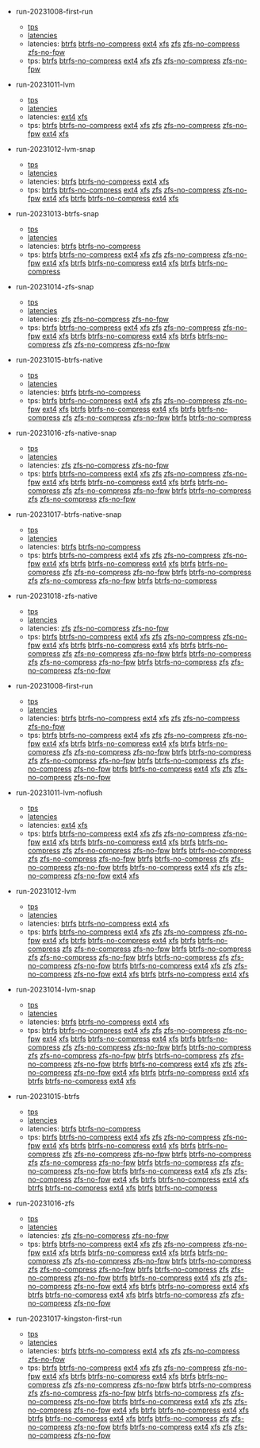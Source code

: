 * run-20231008-first-run

  * [tps](i5/run-20231008-first-run/tps.eps)
  * [latencies](i5/run-20231008-first-run/latencies.eps)
  * latencies:  [btrfs](i5/run-20231008-first-run/latencies-btrfs.eps) [btrfs-no-compress](i5/run-20231008-first-run/latencies-btrfs-no-compress.eps) [ext4](i5/run-20231008-first-run/latencies-ext4.eps) [xfs](i5/run-20231008-first-run/latencies-xfs.eps) [zfs](i5/run-20231008-first-run/latencies-zfs.eps) [zfs-no-compress](i5/run-20231008-first-run/latencies-zfs-no-compress.eps) [zfs-no-fpw](i5/run-20231008-first-run/latencies-zfs-no-fpw.eps)
  * tps:  [btrfs](i5/run-20231008-first-run/tps-btrfs.eps) [btrfs-no-compress](i5/run-20231008-first-run/tps-btrfs-no-compress.eps) [ext4](i5/run-20231008-first-run/tps-ext4.eps) [xfs](i5/run-20231008-first-run/tps-xfs.eps) [zfs](i5/run-20231008-first-run/tps-zfs.eps) [zfs-no-compress](i5/run-20231008-first-run/tps-zfs-no-compress.eps) [zfs-no-fpw](i5/run-20231008-first-run/tps-zfs-no-fpw.eps)

* run-20231011-lvm

  * [tps](i5/run-20231011-lvm/tps.eps)
  * [latencies](i5/run-20231011-lvm/latencies.eps)
  * latencies:  [ext4](i5/run-20231011-lvm/latencies-ext4.eps) [xfs](i5/run-20231011-lvm/latencies-xfs.eps)
  * tps:  [btrfs](i5/run-20231008-first-run/tps-btrfs.eps) [btrfs-no-compress](i5/run-20231008-first-run/tps-btrfs-no-compress.eps) [ext4](i5/run-20231008-first-run/tps-ext4.eps) [xfs](i5/run-20231008-first-run/tps-xfs.eps) [zfs](i5/run-20231008-first-run/tps-zfs.eps) [zfs-no-compress](i5/run-20231008-first-run/tps-zfs-no-compress.eps) [zfs-no-fpw](i5/run-20231008-first-run/tps-zfs-no-fpw.eps) [ext4](i5/run-20231011-lvm/tps-ext4.eps) [xfs](i5/run-20231011-lvm/tps-xfs.eps)

* run-20231012-lvm-snap

  * [tps](i5/run-20231012-lvm-snap/tps.eps)
  * [latencies](i5/run-20231012-lvm-snap/latencies.eps)
  * latencies:  [btrfs](i5/run-20231012-lvm-snap/latencies-btrfs.eps) [btrfs-no-compress](i5/run-20231012-lvm-snap/latencies-btrfs-no-compress.eps) [ext4](i5/run-20231012-lvm-snap/latencies-ext4.eps) [xfs](i5/run-20231012-lvm-snap/latencies-xfs.eps)
  * tps:  [btrfs](i5/run-20231008-first-run/tps-btrfs.eps) [btrfs-no-compress](i5/run-20231008-first-run/tps-btrfs-no-compress.eps) [ext4](i5/run-20231008-first-run/tps-ext4.eps) [xfs](i5/run-20231008-first-run/tps-xfs.eps) [zfs](i5/run-20231008-first-run/tps-zfs.eps) [zfs-no-compress](i5/run-20231008-first-run/tps-zfs-no-compress.eps) [zfs-no-fpw](i5/run-20231008-first-run/tps-zfs-no-fpw.eps) [ext4](i5/run-20231011-lvm/tps-ext4.eps) [xfs](i5/run-20231011-lvm/tps-xfs.eps) [btrfs](i5/run-20231012-lvm-snap/tps-btrfs.eps) [btrfs-no-compress](i5/run-20231012-lvm-snap/tps-btrfs-no-compress.eps) [ext4](i5/run-20231012-lvm-snap/tps-ext4.eps) [xfs](i5/run-20231012-lvm-snap/tps-xfs.eps)

* run-20231013-btrfs-snap

  * [tps](i5/run-20231013-btrfs-snap/tps.eps)
  * [latencies](i5/run-20231013-btrfs-snap/latencies.eps)
  * latencies:  [btrfs](i5/run-20231013-btrfs-snap/latencies-btrfs.eps) [btrfs-no-compress](i5/run-20231013-btrfs-snap/latencies-btrfs-no-compress.eps)
  * tps:  [btrfs](i5/run-20231008-first-run/tps-btrfs.eps) [btrfs-no-compress](i5/run-20231008-first-run/tps-btrfs-no-compress.eps) [ext4](i5/run-20231008-first-run/tps-ext4.eps) [xfs](i5/run-20231008-first-run/tps-xfs.eps) [zfs](i5/run-20231008-first-run/tps-zfs.eps) [zfs-no-compress](i5/run-20231008-first-run/tps-zfs-no-compress.eps) [zfs-no-fpw](i5/run-20231008-first-run/tps-zfs-no-fpw.eps) [ext4](i5/run-20231011-lvm/tps-ext4.eps) [xfs](i5/run-20231011-lvm/tps-xfs.eps) [btrfs](i5/run-20231012-lvm-snap/tps-btrfs.eps) [btrfs-no-compress](i5/run-20231012-lvm-snap/tps-btrfs-no-compress.eps) [ext4](i5/run-20231012-lvm-snap/tps-ext4.eps) [xfs](i5/run-20231012-lvm-snap/tps-xfs.eps) [btrfs](i5/run-20231013-btrfs-snap/tps-btrfs.eps) [btrfs-no-compress](i5/run-20231013-btrfs-snap/tps-btrfs-no-compress.eps)

* run-20231014-zfs-snap

  * [tps](i5/run-20231014-zfs-snap/tps.eps)
  * [latencies](i5/run-20231014-zfs-snap/latencies.eps)
  * latencies:  [zfs](i5/run-20231014-zfs-snap/latencies-zfs.eps) [zfs-no-compress](i5/run-20231014-zfs-snap/latencies-zfs-no-compress.eps) [zfs-no-fpw](i5/run-20231014-zfs-snap/latencies-zfs-no-fpw.eps)
  * tps:  [btrfs](i5/run-20231008-first-run/tps-btrfs.eps) [btrfs-no-compress](i5/run-20231008-first-run/tps-btrfs-no-compress.eps) [ext4](i5/run-20231008-first-run/tps-ext4.eps) [xfs](i5/run-20231008-first-run/tps-xfs.eps) [zfs](i5/run-20231008-first-run/tps-zfs.eps) [zfs-no-compress](i5/run-20231008-first-run/tps-zfs-no-compress.eps) [zfs-no-fpw](i5/run-20231008-first-run/tps-zfs-no-fpw.eps) [ext4](i5/run-20231011-lvm/tps-ext4.eps) [xfs](i5/run-20231011-lvm/tps-xfs.eps) [btrfs](i5/run-20231012-lvm-snap/tps-btrfs.eps) [btrfs-no-compress](i5/run-20231012-lvm-snap/tps-btrfs-no-compress.eps) [ext4](i5/run-20231012-lvm-snap/tps-ext4.eps) [xfs](i5/run-20231012-lvm-snap/tps-xfs.eps) [btrfs](i5/run-20231013-btrfs-snap/tps-btrfs.eps) [btrfs-no-compress](i5/run-20231013-btrfs-snap/tps-btrfs-no-compress.eps) [zfs](i5/run-20231014-zfs-snap/tps-zfs.eps) [zfs-no-compress](i5/run-20231014-zfs-snap/tps-zfs-no-compress.eps) [zfs-no-fpw](i5/run-20231014-zfs-snap/tps-zfs-no-fpw.eps)

* run-20231015-btrfs-native

  * [tps](i5/run-20231015-btrfs-native/tps.eps)
  * [latencies](i5/run-20231015-btrfs-native/latencies.eps)
  * latencies:  [btrfs](i5/run-20231015-btrfs-native/latencies-btrfs.eps) [btrfs-no-compress](i5/run-20231015-btrfs-native/latencies-btrfs-no-compress.eps)
  * tps:  [btrfs](i5/run-20231008-first-run/tps-btrfs.eps) [btrfs-no-compress](i5/run-20231008-first-run/tps-btrfs-no-compress.eps) [ext4](i5/run-20231008-first-run/tps-ext4.eps) [xfs](i5/run-20231008-first-run/tps-xfs.eps) [zfs](i5/run-20231008-first-run/tps-zfs.eps) [zfs-no-compress](i5/run-20231008-first-run/tps-zfs-no-compress.eps) [zfs-no-fpw](i5/run-20231008-first-run/tps-zfs-no-fpw.eps) [ext4](i5/run-20231011-lvm/tps-ext4.eps) [xfs](i5/run-20231011-lvm/tps-xfs.eps) [btrfs](i5/run-20231012-lvm-snap/tps-btrfs.eps) [btrfs-no-compress](i5/run-20231012-lvm-snap/tps-btrfs-no-compress.eps) [ext4](i5/run-20231012-lvm-snap/tps-ext4.eps) [xfs](i5/run-20231012-lvm-snap/tps-xfs.eps) [btrfs](i5/run-20231013-btrfs-snap/tps-btrfs.eps) [btrfs-no-compress](i5/run-20231013-btrfs-snap/tps-btrfs-no-compress.eps) [zfs](i5/run-20231014-zfs-snap/tps-zfs.eps) [zfs-no-compress](i5/run-20231014-zfs-snap/tps-zfs-no-compress.eps) [zfs-no-fpw](i5/run-20231014-zfs-snap/tps-zfs-no-fpw.eps) [btrfs](i5/run-20231015-btrfs-native/tps-btrfs.eps) [btrfs-no-compress](i5/run-20231015-btrfs-native/tps-btrfs-no-compress.eps)

* run-20231016-zfs-native-snap

  * [tps](i5/run-20231016-zfs-native-snap/tps.eps)
  * [latencies](i5/run-20231016-zfs-native-snap/latencies.eps)
  * latencies:  [zfs](i5/run-20231016-zfs-native-snap/latencies-zfs.eps) [zfs-no-compress](i5/run-20231016-zfs-native-snap/latencies-zfs-no-compress.eps) [zfs-no-fpw](i5/run-20231016-zfs-native-snap/latencies-zfs-no-fpw.eps)
  * tps:  [btrfs](i5/run-20231008-first-run/tps-btrfs.eps) [btrfs-no-compress](i5/run-20231008-first-run/tps-btrfs-no-compress.eps) [ext4](i5/run-20231008-first-run/tps-ext4.eps) [xfs](i5/run-20231008-first-run/tps-xfs.eps) [zfs](i5/run-20231008-first-run/tps-zfs.eps) [zfs-no-compress](i5/run-20231008-first-run/tps-zfs-no-compress.eps) [zfs-no-fpw](i5/run-20231008-first-run/tps-zfs-no-fpw.eps) [ext4](i5/run-20231011-lvm/tps-ext4.eps) [xfs](i5/run-20231011-lvm/tps-xfs.eps) [btrfs](i5/run-20231012-lvm-snap/tps-btrfs.eps) [btrfs-no-compress](i5/run-20231012-lvm-snap/tps-btrfs-no-compress.eps) [ext4](i5/run-20231012-lvm-snap/tps-ext4.eps) [xfs](i5/run-20231012-lvm-snap/tps-xfs.eps) [btrfs](i5/run-20231013-btrfs-snap/tps-btrfs.eps) [btrfs-no-compress](i5/run-20231013-btrfs-snap/tps-btrfs-no-compress.eps) [zfs](i5/run-20231014-zfs-snap/tps-zfs.eps) [zfs-no-compress](i5/run-20231014-zfs-snap/tps-zfs-no-compress.eps) [zfs-no-fpw](i5/run-20231014-zfs-snap/tps-zfs-no-fpw.eps) [btrfs](i5/run-20231015-btrfs-native/tps-btrfs.eps) [btrfs-no-compress](i5/run-20231015-btrfs-native/tps-btrfs-no-compress.eps) [zfs](i5/run-20231016-zfs-native-snap/tps-zfs.eps) [zfs-no-compress](i5/run-20231016-zfs-native-snap/tps-zfs-no-compress.eps) [zfs-no-fpw](i5/run-20231016-zfs-native-snap/tps-zfs-no-fpw.eps)

* run-20231017-btrfs-native-snap

  * [tps](i5/run-20231017-btrfs-native-snap/tps.eps)
  * [latencies](i5/run-20231017-btrfs-native-snap/latencies.eps)
  * latencies:  [btrfs](i5/run-20231017-btrfs-native-snap/latencies-btrfs.eps) [btrfs-no-compress](i5/run-20231017-btrfs-native-snap/latencies-btrfs-no-compress.eps)
  * tps:  [btrfs](i5/run-20231008-first-run/tps-btrfs.eps) [btrfs-no-compress](i5/run-20231008-first-run/tps-btrfs-no-compress.eps) [ext4](i5/run-20231008-first-run/tps-ext4.eps) [xfs](i5/run-20231008-first-run/tps-xfs.eps) [zfs](i5/run-20231008-first-run/tps-zfs.eps) [zfs-no-compress](i5/run-20231008-first-run/tps-zfs-no-compress.eps) [zfs-no-fpw](i5/run-20231008-first-run/tps-zfs-no-fpw.eps) [ext4](i5/run-20231011-lvm/tps-ext4.eps) [xfs](i5/run-20231011-lvm/tps-xfs.eps) [btrfs](i5/run-20231012-lvm-snap/tps-btrfs.eps) [btrfs-no-compress](i5/run-20231012-lvm-snap/tps-btrfs-no-compress.eps) [ext4](i5/run-20231012-lvm-snap/tps-ext4.eps) [xfs](i5/run-20231012-lvm-snap/tps-xfs.eps) [btrfs](i5/run-20231013-btrfs-snap/tps-btrfs.eps) [btrfs-no-compress](i5/run-20231013-btrfs-snap/tps-btrfs-no-compress.eps) [zfs](i5/run-20231014-zfs-snap/tps-zfs.eps) [zfs-no-compress](i5/run-20231014-zfs-snap/tps-zfs-no-compress.eps) [zfs-no-fpw](i5/run-20231014-zfs-snap/tps-zfs-no-fpw.eps) [btrfs](i5/run-20231015-btrfs-native/tps-btrfs.eps) [btrfs-no-compress](i5/run-20231015-btrfs-native/tps-btrfs-no-compress.eps) [zfs](i5/run-20231016-zfs-native-snap/tps-zfs.eps) [zfs-no-compress](i5/run-20231016-zfs-native-snap/tps-zfs-no-compress.eps) [zfs-no-fpw](i5/run-20231016-zfs-native-snap/tps-zfs-no-fpw.eps) [btrfs](i5/run-20231017-btrfs-native-snap/tps-btrfs.eps) [btrfs-no-compress](i5/run-20231017-btrfs-native-snap/tps-btrfs-no-compress.eps)

* run-20231018-zfs-native

  * [tps](i5/run-20231018-zfs-native/tps.eps)
  * [latencies](i5/run-20231018-zfs-native/latencies.eps)
  * latencies:  [zfs](i5/run-20231018-zfs-native/latencies-zfs.eps) [zfs-no-compress](i5/run-20231018-zfs-native/latencies-zfs-no-compress.eps) [zfs-no-fpw](i5/run-20231018-zfs-native/latencies-zfs-no-fpw.eps)
  * tps:  [btrfs](i5/run-20231008-first-run/tps-btrfs.eps) [btrfs-no-compress](i5/run-20231008-first-run/tps-btrfs-no-compress.eps) [ext4](i5/run-20231008-first-run/tps-ext4.eps) [xfs](i5/run-20231008-first-run/tps-xfs.eps) [zfs](i5/run-20231008-first-run/tps-zfs.eps) [zfs-no-compress](i5/run-20231008-first-run/tps-zfs-no-compress.eps) [zfs-no-fpw](i5/run-20231008-first-run/tps-zfs-no-fpw.eps) [ext4](i5/run-20231011-lvm/tps-ext4.eps) [xfs](i5/run-20231011-lvm/tps-xfs.eps) [btrfs](i5/run-20231012-lvm-snap/tps-btrfs.eps) [btrfs-no-compress](i5/run-20231012-lvm-snap/tps-btrfs-no-compress.eps) [ext4](i5/run-20231012-lvm-snap/tps-ext4.eps) [xfs](i5/run-20231012-lvm-snap/tps-xfs.eps) [btrfs](i5/run-20231013-btrfs-snap/tps-btrfs.eps) [btrfs-no-compress](i5/run-20231013-btrfs-snap/tps-btrfs-no-compress.eps) [zfs](i5/run-20231014-zfs-snap/tps-zfs.eps) [zfs-no-compress](i5/run-20231014-zfs-snap/tps-zfs-no-compress.eps) [zfs-no-fpw](i5/run-20231014-zfs-snap/tps-zfs-no-fpw.eps) [btrfs](i5/run-20231015-btrfs-native/tps-btrfs.eps) [btrfs-no-compress](i5/run-20231015-btrfs-native/tps-btrfs-no-compress.eps) [zfs](i5/run-20231016-zfs-native-snap/tps-zfs.eps) [zfs-no-compress](i5/run-20231016-zfs-native-snap/tps-zfs-no-compress.eps) [zfs-no-fpw](i5/run-20231016-zfs-native-snap/tps-zfs-no-fpw.eps) [btrfs](i5/run-20231017-btrfs-native-snap/tps-btrfs.eps) [btrfs-no-compress](i5/run-20231017-btrfs-native-snap/tps-btrfs-no-compress.eps) [zfs](i5/run-20231018-zfs-native/tps-zfs.eps) [zfs-no-compress](i5/run-20231018-zfs-native/tps-zfs-no-compress.eps) [zfs-no-fpw](i5/run-20231018-zfs-native/tps-zfs-no-fpw.eps)

* run-20231008-first-run

  * [tps](xeon/run-20231008-first-run/tps.eps)
  * [latencies](xeon/run-20231008-first-run/latencies.eps)
  * latencies:  [btrfs](xeon/run-20231008-first-run/latencies-btrfs.eps) [btrfs-no-compress](xeon/run-20231008-first-run/latencies-btrfs-no-compress.eps) [ext4](xeon/run-20231008-first-run/latencies-ext4.eps) [xfs](xeon/run-20231008-first-run/latencies-xfs.eps) [zfs](xeon/run-20231008-first-run/latencies-zfs.eps) [zfs-no-compress](xeon/run-20231008-first-run/latencies-zfs-no-compress.eps) [zfs-no-fpw](xeon/run-20231008-first-run/latencies-zfs-no-fpw.eps)
  * tps:  [btrfs](i5/run-20231008-first-run/tps-btrfs.eps) [btrfs-no-compress](i5/run-20231008-first-run/tps-btrfs-no-compress.eps) [ext4](i5/run-20231008-first-run/tps-ext4.eps) [xfs](i5/run-20231008-first-run/tps-xfs.eps) [zfs](i5/run-20231008-first-run/tps-zfs.eps) [zfs-no-compress](i5/run-20231008-first-run/tps-zfs-no-compress.eps) [zfs-no-fpw](i5/run-20231008-first-run/tps-zfs-no-fpw.eps) [ext4](i5/run-20231011-lvm/tps-ext4.eps) [xfs](i5/run-20231011-lvm/tps-xfs.eps) [btrfs](i5/run-20231012-lvm-snap/tps-btrfs.eps) [btrfs-no-compress](i5/run-20231012-lvm-snap/tps-btrfs-no-compress.eps) [ext4](i5/run-20231012-lvm-snap/tps-ext4.eps) [xfs](i5/run-20231012-lvm-snap/tps-xfs.eps) [btrfs](i5/run-20231013-btrfs-snap/tps-btrfs.eps) [btrfs-no-compress](i5/run-20231013-btrfs-snap/tps-btrfs-no-compress.eps) [zfs](i5/run-20231014-zfs-snap/tps-zfs.eps) [zfs-no-compress](i5/run-20231014-zfs-snap/tps-zfs-no-compress.eps) [zfs-no-fpw](i5/run-20231014-zfs-snap/tps-zfs-no-fpw.eps) [btrfs](i5/run-20231015-btrfs-native/tps-btrfs.eps) [btrfs-no-compress](i5/run-20231015-btrfs-native/tps-btrfs-no-compress.eps) [zfs](i5/run-20231016-zfs-native-snap/tps-zfs.eps) [zfs-no-compress](i5/run-20231016-zfs-native-snap/tps-zfs-no-compress.eps) [zfs-no-fpw](i5/run-20231016-zfs-native-snap/tps-zfs-no-fpw.eps) [btrfs](i5/run-20231017-btrfs-native-snap/tps-btrfs.eps) [btrfs-no-compress](i5/run-20231017-btrfs-native-snap/tps-btrfs-no-compress.eps) [zfs](i5/run-20231018-zfs-native/tps-zfs.eps) [zfs-no-compress](i5/run-20231018-zfs-native/tps-zfs-no-compress.eps) [zfs-no-fpw](i5/run-20231018-zfs-native/tps-zfs-no-fpw.eps) [btrfs](xeon/run-20231008-first-run/tps-btrfs.eps) [btrfs-no-compress](xeon/run-20231008-first-run/tps-btrfs-no-compress.eps) [ext4](xeon/run-20231008-first-run/tps-ext4.eps) [xfs](xeon/run-20231008-first-run/tps-xfs.eps) [zfs](xeon/run-20231008-first-run/tps-zfs.eps) [zfs-no-compress](xeon/run-20231008-first-run/tps-zfs-no-compress.eps) [zfs-no-fpw](xeon/run-20231008-first-run/tps-zfs-no-fpw.eps)

* run-20231011-lvm-noflush

  * [tps](xeon/run-20231011-lvm-noflush/tps.eps)
  * [latencies](xeon/run-20231011-lvm-noflush/latencies.eps)
  * latencies:  [ext4](xeon/run-20231011-lvm-noflush/latencies-ext4.eps) [xfs](xeon/run-20231011-lvm-noflush/latencies-xfs.eps)
  * tps:  [btrfs](i5/run-20231008-first-run/tps-btrfs.eps) [btrfs-no-compress](i5/run-20231008-first-run/tps-btrfs-no-compress.eps) [ext4](i5/run-20231008-first-run/tps-ext4.eps) [xfs](i5/run-20231008-first-run/tps-xfs.eps) [zfs](i5/run-20231008-first-run/tps-zfs.eps) [zfs-no-compress](i5/run-20231008-first-run/tps-zfs-no-compress.eps) [zfs-no-fpw](i5/run-20231008-first-run/tps-zfs-no-fpw.eps) [ext4](i5/run-20231011-lvm/tps-ext4.eps) [xfs](i5/run-20231011-lvm/tps-xfs.eps) [btrfs](i5/run-20231012-lvm-snap/tps-btrfs.eps) [btrfs-no-compress](i5/run-20231012-lvm-snap/tps-btrfs-no-compress.eps) [ext4](i5/run-20231012-lvm-snap/tps-ext4.eps) [xfs](i5/run-20231012-lvm-snap/tps-xfs.eps) [btrfs](i5/run-20231013-btrfs-snap/tps-btrfs.eps) [btrfs-no-compress](i5/run-20231013-btrfs-snap/tps-btrfs-no-compress.eps) [zfs](i5/run-20231014-zfs-snap/tps-zfs.eps) [zfs-no-compress](i5/run-20231014-zfs-snap/tps-zfs-no-compress.eps) [zfs-no-fpw](i5/run-20231014-zfs-snap/tps-zfs-no-fpw.eps) [btrfs](i5/run-20231015-btrfs-native/tps-btrfs.eps) [btrfs-no-compress](i5/run-20231015-btrfs-native/tps-btrfs-no-compress.eps) [zfs](i5/run-20231016-zfs-native-snap/tps-zfs.eps) [zfs-no-compress](i5/run-20231016-zfs-native-snap/tps-zfs-no-compress.eps) [zfs-no-fpw](i5/run-20231016-zfs-native-snap/tps-zfs-no-fpw.eps) [btrfs](i5/run-20231017-btrfs-native-snap/tps-btrfs.eps) [btrfs-no-compress](i5/run-20231017-btrfs-native-snap/tps-btrfs-no-compress.eps) [zfs](i5/run-20231018-zfs-native/tps-zfs.eps) [zfs-no-compress](i5/run-20231018-zfs-native/tps-zfs-no-compress.eps) [zfs-no-fpw](i5/run-20231018-zfs-native/tps-zfs-no-fpw.eps) [btrfs](xeon/run-20231008-first-run/tps-btrfs.eps) [btrfs-no-compress](xeon/run-20231008-first-run/tps-btrfs-no-compress.eps) [ext4](xeon/run-20231008-first-run/tps-ext4.eps) [xfs](xeon/run-20231008-first-run/tps-xfs.eps) [zfs](xeon/run-20231008-first-run/tps-zfs.eps) [zfs-no-compress](xeon/run-20231008-first-run/tps-zfs-no-compress.eps) [zfs-no-fpw](xeon/run-20231008-first-run/tps-zfs-no-fpw.eps) [ext4](xeon/run-20231011-lvm-noflush/tps-ext4.eps) [xfs](xeon/run-20231011-lvm-noflush/tps-xfs.eps)

* run-20231012-lvm

  * [tps](xeon/run-20231012-lvm/tps.eps)
  * [latencies](xeon/run-20231012-lvm/latencies.eps)
  * latencies:  [btrfs](xeon/run-20231012-lvm/latencies-btrfs.eps) [btrfs-no-compress](xeon/run-20231012-lvm/latencies-btrfs-no-compress.eps) [ext4](xeon/run-20231012-lvm/latencies-ext4.eps) [xfs](xeon/run-20231012-lvm/latencies-xfs.eps)
  * tps:  [btrfs](i5/run-20231008-first-run/tps-btrfs.eps) [btrfs-no-compress](i5/run-20231008-first-run/tps-btrfs-no-compress.eps) [ext4](i5/run-20231008-first-run/tps-ext4.eps) [xfs](i5/run-20231008-first-run/tps-xfs.eps) [zfs](i5/run-20231008-first-run/tps-zfs.eps) [zfs-no-compress](i5/run-20231008-first-run/tps-zfs-no-compress.eps) [zfs-no-fpw](i5/run-20231008-first-run/tps-zfs-no-fpw.eps) [ext4](i5/run-20231011-lvm/tps-ext4.eps) [xfs](i5/run-20231011-lvm/tps-xfs.eps) [btrfs](i5/run-20231012-lvm-snap/tps-btrfs.eps) [btrfs-no-compress](i5/run-20231012-lvm-snap/tps-btrfs-no-compress.eps) [ext4](i5/run-20231012-lvm-snap/tps-ext4.eps) [xfs](i5/run-20231012-lvm-snap/tps-xfs.eps) [btrfs](i5/run-20231013-btrfs-snap/tps-btrfs.eps) [btrfs-no-compress](i5/run-20231013-btrfs-snap/tps-btrfs-no-compress.eps) [zfs](i5/run-20231014-zfs-snap/tps-zfs.eps) [zfs-no-compress](i5/run-20231014-zfs-snap/tps-zfs-no-compress.eps) [zfs-no-fpw](i5/run-20231014-zfs-snap/tps-zfs-no-fpw.eps) [btrfs](i5/run-20231015-btrfs-native/tps-btrfs.eps) [btrfs-no-compress](i5/run-20231015-btrfs-native/tps-btrfs-no-compress.eps) [zfs](i5/run-20231016-zfs-native-snap/tps-zfs.eps) [zfs-no-compress](i5/run-20231016-zfs-native-snap/tps-zfs-no-compress.eps) [zfs-no-fpw](i5/run-20231016-zfs-native-snap/tps-zfs-no-fpw.eps) [btrfs](i5/run-20231017-btrfs-native-snap/tps-btrfs.eps) [btrfs-no-compress](i5/run-20231017-btrfs-native-snap/tps-btrfs-no-compress.eps) [zfs](i5/run-20231018-zfs-native/tps-zfs.eps) [zfs-no-compress](i5/run-20231018-zfs-native/tps-zfs-no-compress.eps) [zfs-no-fpw](i5/run-20231018-zfs-native/tps-zfs-no-fpw.eps) [btrfs](xeon/run-20231008-first-run/tps-btrfs.eps) [btrfs-no-compress](xeon/run-20231008-first-run/tps-btrfs-no-compress.eps) [ext4](xeon/run-20231008-first-run/tps-ext4.eps) [xfs](xeon/run-20231008-first-run/tps-xfs.eps) [zfs](xeon/run-20231008-first-run/tps-zfs.eps) [zfs-no-compress](xeon/run-20231008-first-run/tps-zfs-no-compress.eps) [zfs-no-fpw](xeon/run-20231008-first-run/tps-zfs-no-fpw.eps) [ext4](xeon/run-20231011-lvm-noflush/tps-ext4.eps) [xfs](xeon/run-20231011-lvm-noflush/tps-xfs.eps) [btrfs](xeon/run-20231012-lvm/tps-btrfs.eps) [btrfs-no-compress](xeon/run-20231012-lvm/tps-btrfs-no-compress.eps) [ext4](xeon/run-20231012-lvm/tps-ext4.eps) [xfs](xeon/run-20231012-lvm/tps-xfs.eps)

* run-20231014-lvm-snap

  * [tps](xeon/run-20231014-lvm-snap/tps.eps)
  * [latencies](xeon/run-20231014-lvm-snap/latencies.eps)
  * latencies:  [btrfs](xeon/run-20231014-lvm-snap/latencies-btrfs.eps) [btrfs-no-compress](xeon/run-20231014-lvm-snap/latencies-btrfs-no-compress.eps) [ext4](xeon/run-20231014-lvm-snap/latencies-ext4.eps) [xfs](xeon/run-20231014-lvm-snap/latencies-xfs.eps)
  * tps:  [btrfs](i5/run-20231008-first-run/tps-btrfs.eps) [btrfs-no-compress](i5/run-20231008-first-run/tps-btrfs-no-compress.eps) [ext4](i5/run-20231008-first-run/tps-ext4.eps) [xfs](i5/run-20231008-first-run/tps-xfs.eps) [zfs](i5/run-20231008-first-run/tps-zfs.eps) [zfs-no-compress](i5/run-20231008-first-run/tps-zfs-no-compress.eps) [zfs-no-fpw](i5/run-20231008-first-run/tps-zfs-no-fpw.eps) [ext4](i5/run-20231011-lvm/tps-ext4.eps) [xfs](i5/run-20231011-lvm/tps-xfs.eps) [btrfs](i5/run-20231012-lvm-snap/tps-btrfs.eps) [btrfs-no-compress](i5/run-20231012-lvm-snap/tps-btrfs-no-compress.eps) [ext4](i5/run-20231012-lvm-snap/tps-ext4.eps) [xfs](i5/run-20231012-lvm-snap/tps-xfs.eps) [btrfs](i5/run-20231013-btrfs-snap/tps-btrfs.eps) [btrfs-no-compress](i5/run-20231013-btrfs-snap/tps-btrfs-no-compress.eps) [zfs](i5/run-20231014-zfs-snap/tps-zfs.eps) [zfs-no-compress](i5/run-20231014-zfs-snap/tps-zfs-no-compress.eps) [zfs-no-fpw](i5/run-20231014-zfs-snap/tps-zfs-no-fpw.eps) [btrfs](i5/run-20231015-btrfs-native/tps-btrfs.eps) [btrfs-no-compress](i5/run-20231015-btrfs-native/tps-btrfs-no-compress.eps) [zfs](i5/run-20231016-zfs-native-snap/tps-zfs.eps) [zfs-no-compress](i5/run-20231016-zfs-native-snap/tps-zfs-no-compress.eps) [zfs-no-fpw](i5/run-20231016-zfs-native-snap/tps-zfs-no-fpw.eps) [btrfs](i5/run-20231017-btrfs-native-snap/tps-btrfs.eps) [btrfs-no-compress](i5/run-20231017-btrfs-native-snap/tps-btrfs-no-compress.eps) [zfs](i5/run-20231018-zfs-native/tps-zfs.eps) [zfs-no-compress](i5/run-20231018-zfs-native/tps-zfs-no-compress.eps) [zfs-no-fpw](i5/run-20231018-zfs-native/tps-zfs-no-fpw.eps) [btrfs](xeon/run-20231008-first-run/tps-btrfs.eps) [btrfs-no-compress](xeon/run-20231008-first-run/tps-btrfs-no-compress.eps) [ext4](xeon/run-20231008-first-run/tps-ext4.eps) [xfs](xeon/run-20231008-first-run/tps-xfs.eps) [zfs](xeon/run-20231008-first-run/tps-zfs.eps) [zfs-no-compress](xeon/run-20231008-first-run/tps-zfs-no-compress.eps) [zfs-no-fpw](xeon/run-20231008-first-run/tps-zfs-no-fpw.eps) [ext4](xeon/run-20231011-lvm-noflush/tps-ext4.eps) [xfs](xeon/run-20231011-lvm-noflush/tps-xfs.eps) [btrfs](xeon/run-20231012-lvm/tps-btrfs.eps) [btrfs-no-compress](xeon/run-20231012-lvm/tps-btrfs-no-compress.eps) [ext4](xeon/run-20231012-lvm/tps-ext4.eps) [xfs](xeon/run-20231012-lvm/tps-xfs.eps) [btrfs](xeon/run-20231014-lvm-snap/tps-btrfs.eps) [btrfs-no-compress](xeon/run-20231014-lvm-snap/tps-btrfs-no-compress.eps) [ext4](xeon/run-20231014-lvm-snap/tps-ext4.eps) [xfs](xeon/run-20231014-lvm-snap/tps-xfs.eps)

* run-20231015-btrfs

  * [tps](xeon/run-20231015-btrfs/tps.eps)
  * [latencies](xeon/run-20231015-btrfs/latencies.eps)
  * latencies:  [btrfs](xeon/run-20231015-btrfs/latencies-btrfs.eps) [btrfs-no-compress](xeon/run-20231015-btrfs/latencies-btrfs-no-compress.eps)
  * tps:  [btrfs](i5/run-20231008-first-run/tps-btrfs.eps) [btrfs-no-compress](i5/run-20231008-first-run/tps-btrfs-no-compress.eps) [ext4](i5/run-20231008-first-run/tps-ext4.eps) [xfs](i5/run-20231008-first-run/tps-xfs.eps) [zfs](i5/run-20231008-first-run/tps-zfs.eps) [zfs-no-compress](i5/run-20231008-first-run/tps-zfs-no-compress.eps) [zfs-no-fpw](i5/run-20231008-first-run/tps-zfs-no-fpw.eps) [ext4](i5/run-20231011-lvm/tps-ext4.eps) [xfs](i5/run-20231011-lvm/tps-xfs.eps) [btrfs](i5/run-20231012-lvm-snap/tps-btrfs.eps) [btrfs-no-compress](i5/run-20231012-lvm-snap/tps-btrfs-no-compress.eps) [ext4](i5/run-20231012-lvm-snap/tps-ext4.eps) [xfs](i5/run-20231012-lvm-snap/tps-xfs.eps) [btrfs](i5/run-20231013-btrfs-snap/tps-btrfs.eps) [btrfs-no-compress](i5/run-20231013-btrfs-snap/tps-btrfs-no-compress.eps) [zfs](i5/run-20231014-zfs-snap/tps-zfs.eps) [zfs-no-compress](i5/run-20231014-zfs-snap/tps-zfs-no-compress.eps) [zfs-no-fpw](i5/run-20231014-zfs-snap/tps-zfs-no-fpw.eps) [btrfs](i5/run-20231015-btrfs-native/tps-btrfs.eps) [btrfs-no-compress](i5/run-20231015-btrfs-native/tps-btrfs-no-compress.eps) [zfs](i5/run-20231016-zfs-native-snap/tps-zfs.eps) [zfs-no-compress](i5/run-20231016-zfs-native-snap/tps-zfs-no-compress.eps) [zfs-no-fpw](i5/run-20231016-zfs-native-snap/tps-zfs-no-fpw.eps) [btrfs](i5/run-20231017-btrfs-native-snap/tps-btrfs.eps) [btrfs-no-compress](i5/run-20231017-btrfs-native-snap/tps-btrfs-no-compress.eps) [zfs](i5/run-20231018-zfs-native/tps-zfs.eps) [zfs-no-compress](i5/run-20231018-zfs-native/tps-zfs-no-compress.eps) [zfs-no-fpw](i5/run-20231018-zfs-native/tps-zfs-no-fpw.eps) [btrfs](xeon/run-20231008-first-run/tps-btrfs.eps) [btrfs-no-compress](xeon/run-20231008-first-run/tps-btrfs-no-compress.eps) [ext4](xeon/run-20231008-first-run/tps-ext4.eps) [xfs](xeon/run-20231008-first-run/tps-xfs.eps) [zfs](xeon/run-20231008-first-run/tps-zfs.eps) [zfs-no-compress](xeon/run-20231008-first-run/tps-zfs-no-compress.eps) [zfs-no-fpw](xeon/run-20231008-first-run/tps-zfs-no-fpw.eps) [ext4](xeon/run-20231011-lvm-noflush/tps-ext4.eps) [xfs](xeon/run-20231011-lvm-noflush/tps-xfs.eps) [btrfs](xeon/run-20231012-lvm/tps-btrfs.eps) [btrfs-no-compress](xeon/run-20231012-lvm/tps-btrfs-no-compress.eps) [ext4](xeon/run-20231012-lvm/tps-ext4.eps) [xfs](xeon/run-20231012-lvm/tps-xfs.eps) [btrfs](xeon/run-20231014-lvm-snap/tps-btrfs.eps) [btrfs-no-compress](xeon/run-20231014-lvm-snap/tps-btrfs-no-compress.eps) [ext4](xeon/run-20231014-lvm-snap/tps-ext4.eps) [xfs](xeon/run-20231014-lvm-snap/tps-xfs.eps) [btrfs](xeon/run-20231015-btrfs/tps-btrfs.eps) [btrfs-no-compress](xeon/run-20231015-btrfs/tps-btrfs-no-compress.eps)

* run-20231016-zfs

  * [tps](xeon/run-20231016-zfs/tps.eps)
  * [latencies](xeon/run-20231016-zfs/latencies.eps)
  * latencies:  [zfs](xeon/run-20231016-zfs/latencies-zfs.eps) [zfs-no-compress](xeon/run-20231016-zfs/latencies-zfs-no-compress.eps) [zfs-no-fpw](xeon/run-20231016-zfs/latencies-zfs-no-fpw.eps)
  * tps:  [btrfs](i5/run-20231008-first-run/tps-btrfs.eps) [btrfs-no-compress](i5/run-20231008-first-run/tps-btrfs-no-compress.eps) [ext4](i5/run-20231008-first-run/tps-ext4.eps) [xfs](i5/run-20231008-first-run/tps-xfs.eps) [zfs](i5/run-20231008-first-run/tps-zfs.eps) [zfs-no-compress](i5/run-20231008-first-run/tps-zfs-no-compress.eps) [zfs-no-fpw](i5/run-20231008-first-run/tps-zfs-no-fpw.eps) [ext4](i5/run-20231011-lvm/tps-ext4.eps) [xfs](i5/run-20231011-lvm/tps-xfs.eps) [btrfs](i5/run-20231012-lvm-snap/tps-btrfs.eps) [btrfs-no-compress](i5/run-20231012-lvm-snap/tps-btrfs-no-compress.eps) [ext4](i5/run-20231012-lvm-snap/tps-ext4.eps) [xfs](i5/run-20231012-lvm-snap/tps-xfs.eps) [btrfs](i5/run-20231013-btrfs-snap/tps-btrfs.eps) [btrfs-no-compress](i5/run-20231013-btrfs-snap/tps-btrfs-no-compress.eps) [zfs](i5/run-20231014-zfs-snap/tps-zfs.eps) [zfs-no-compress](i5/run-20231014-zfs-snap/tps-zfs-no-compress.eps) [zfs-no-fpw](i5/run-20231014-zfs-snap/tps-zfs-no-fpw.eps) [btrfs](i5/run-20231015-btrfs-native/tps-btrfs.eps) [btrfs-no-compress](i5/run-20231015-btrfs-native/tps-btrfs-no-compress.eps) [zfs](i5/run-20231016-zfs-native-snap/tps-zfs.eps) [zfs-no-compress](i5/run-20231016-zfs-native-snap/tps-zfs-no-compress.eps) [zfs-no-fpw](i5/run-20231016-zfs-native-snap/tps-zfs-no-fpw.eps) [btrfs](i5/run-20231017-btrfs-native-snap/tps-btrfs.eps) [btrfs-no-compress](i5/run-20231017-btrfs-native-snap/tps-btrfs-no-compress.eps) [zfs](i5/run-20231018-zfs-native/tps-zfs.eps) [zfs-no-compress](i5/run-20231018-zfs-native/tps-zfs-no-compress.eps) [zfs-no-fpw](i5/run-20231018-zfs-native/tps-zfs-no-fpw.eps) [btrfs](xeon/run-20231008-first-run/tps-btrfs.eps) [btrfs-no-compress](xeon/run-20231008-first-run/tps-btrfs-no-compress.eps) [ext4](xeon/run-20231008-first-run/tps-ext4.eps) [xfs](xeon/run-20231008-first-run/tps-xfs.eps) [zfs](xeon/run-20231008-first-run/tps-zfs.eps) [zfs-no-compress](xeon/run-20231008-first-run/tps-zfs-no-compress.eps) [zfs-no-fpw](xeon/run-20231008-first-run/tps-zfs-no-fpw.eps) [ext4](xeon/run-20231011-lvm-noflush/tps-ext4.eps) [xfs](xeon/run-20231011-lvm-noflush/tps-xfs.eps) [btrfs](xeon/run-20231012-lvm/tps-btrfs.eps) [btrfs-no-compress](xeon/run-20231012-lvm/tps-btrfs-no-compress.eps) [ext4](xeon/run-20231012-lvm/tps-ext4.eps) [xfs](xeon/run-20231012-lvm/tps-xfs.eps) [btrfs](xeon/run-20231014-lvm-snap/tps-btrfs.eps) [btrfs-no-compress](xeon/run-20231014-lvm-snap/tps-btrfs-no-compress.eps) [ext4](xeon/run-20231014-lvm-snap/tps-ext4.eps) [xfs](xeon/run-20231014-lvm-snap/tps-xfs.eps) [btrfs](xeon/run-20231015-btrfs/tps-btrfs.eps) [btrfs-no-compress](xeon/run-20231015-btrfs/tps-btrfs-no-compress.eps) [zfs](xeon/run-20231016-zfs/tps-zfs.eps) [zfs-no-compress](xeon/run-20231016-zfs/tps-zfs-no-compress.eps) [zfs-no-fpw](xeon/run-20231016-zfs/tps-zfs-no-fpw.eps)

* run-20231017-kingston-first-run

  * [tps](xeon/run-20231017-kingston-first-run/tps.eps)
  * [latencies](xeon/run-20231017-kingston-first-run/latencies.eps)
  * latencies:  [btrfs](xeon/run-20231017-kingston-first-run/latencies-btrfs.eps) [btrfs-no-compress](xeon/run-20231017-kingston-first-run/latencies-btrfs-no-compress.eps) [ext4](xeon/run-20231017-kingston-first-run/latencies-ext4.eps) [xfs](xeon/run-20231017-kingston-first-run/latencies-xfs.eps) [zfs](xeon/run-20231017-kingston-first-run/latencies-zfs.eps) [zfs-no-compress](xeon/run-20231017-kingston-first-run/latencies-zfs-no-compress.eps) [zfs-no-fpw](xeon/run-20231017-kingston-first-run/latencies-zfs-no-fpw.eps)
  * tps:  [btrfs](i5/run-20231008-first-run/tps-btrfs.eps) [btrfs-no-compress](i5/run-20231008-first-run/tps-btrfs-no-compress.eps) [ext4](i5/run-20231008-first-run/tps-ext4.eps) [xfs](i5/run-20231008-first-run/tps-xfs.eps) [zfs](i5/run-20231008-first-run/tps-zfs.eps) [zfs-no-compress](i5/run-20231008-first-run/tps-zfs-no-compress.eps) [zfs-no-fpw](i5/run-20231008-first-run/tps-zfs-no-fpw.eps) [ext4](i5/run-20231011-lvm/tps-ext4.eps) [xfs](i5/run-20231011-lvm/tps-xfs.eps) [btrfs](i5/run-20231012-lvm-snap/tps-btrfs.eps) [btrfs-no-compress](i5/run-20231012-lvm-snap/tps-btrfs-no-compress.eps) [ext4](i5/run-20231012-lvm-snap/tps-ext4.eps) [xfs](i5/run-20231012-lvm-snap/tps-xfs.eps) [btrfs](i5/run-20231013-btrfs-snap/tps-btrfs.eps) [btrfs-no-compress](i5/run-20231013-btrfs-snap/tps-btrfs-no-compress.eps) [zfs](i5/run-20231014-zfs-snap/tps-zfs.eps) [zfs-no-compress](i5/run-20231014-zfs-snap/tps-zfs-no-compress.eps) [zfs-no-fpw](i5/run-20231014-zfs-snap/tps-zfs-no-fpw.eps) [btrfs](i5/run-20231015-btrfs-native/tps-btrfs.eps) [btrfs-no-compress](i5/run-20231015-btrfs-native/tps-btrfs-no-compress.eps) [zfs](i5/run-20231016-zfs-native-snap/tps-zfs.eps) [zfs-no-compress](i5/run-20231016-zfs-native-snap/tps-zfs-no-compress.eps) [zfs-no-fpw](i5/run-20231016-zfs-native-snap/tps-zfs-no-fpw.eps) [btrfs](i5/run-20231017-btrfs-native-snap/tps-btrfs.eps) [btrfs-no-compress](i5/run-20231017-btrfs-native-snap/tps-btrfs-no-compress.eps) [zfs](i5/run-20231018-zfs-native/tps-zfs.eps) [zfs-no-compress](i5/run-20231018-zfs-native/tps-zfs-no-compress.eps) [zfs-no-fpw](i5/run-20231018-zfs-native/tps-zfs-no-fpw.eps) [btrfs](xeon/run-20231008-first-run/tps-btrfs.eps) [btrfs-no-compress](xeon/run-20231008-first-run/tps-btrfs-no-compress.eps) [ext4](xeon/run-20231008-first-run/tps-ext4.eps) [xfs](xeon/run-20231008-first-run/tps-xfs.eps) [zfs](xeon/run-20231008-first-run/tps-zfs.eps) [zfs-no-compress](xeon/run-20231008-first-run/tps-zfs-no-compress.eps) [zfs-no-fpw](xeon/run-20231008-first-run/tps-zfs-no-fpw.eps) [ext4](xeon/run-20231011-lvm-noflush/tps-ext4.eps) [xfs](xeon/run-20231011-lvm-noflush/tps-xfs.eps) [btrfs](xeon/run-20231012-lvm/tps-btrfs.eps) [btrfs-no-compress](xeon/run-20231012-lvm/tps-btrfs-no-compress.eps) [ext4](xeon/run-20231012-lvm/tps-ext4.eps) [xfs](xeon/run-20231012-lvm/tps-xfs.eps) [btrfs](xeon/run-20231014-lvm-snap/tps-btrfs.eps) [btrfs-no-compress](xeon/run-20231014-lvm-snap/tps-btrfs-no-compress.eps) [ext4](xeon/run-20231014-lvm-snap/tps-ext4.eps) [xfs](xeon/run-20231014-lvm-snap/tps-xfs.eps) [btrfs](xeon/run-20231015-btrfs/tps-btrfs.eps) [btrfs-no-compress](xeon/run-20231015-btrfs/tps-btrfs-no-compress.eps) [zfs](xeon/run-20231016-zfs/tps-zfs.eps) [zfs-no-compress](xeon/run-20231016-zfs/tps-zfs-no-compress.eps) [zfs-no-fpw](xeon/run-20231016-zfs/tps-zfs-no-fpw.eps) [btrfs](xeon/run-20231017-kingston-first-run/tps-btrfs.eps) [btrfs-no-compress](xeon/run-20231017-kingston-first-run/tps-btrfs-no-compress.eps) [ext4](xeon/run-20231017-kingston-first-run/tps-ext4.eps) [xfs](xeon/run-20231017-kingston-first-run/tps-xfs.eps) [zfs](xeon/run-20231017-kingston-first-run/tps-zfs.eps) [zfs-no-compress](xeon/run-20231017-kingston-first-run/tps-zfs-no-compress.eps) [zfs-no-fpw](xeon/run-20231017-kingston-first-run/tps-zfs-no-fpw.eps)

